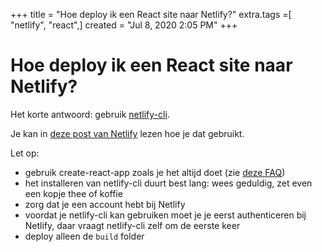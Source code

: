 +++
title = "Hoe deploy ik een React site naar Netlify?"
extra.tags =[ "netlify", "react",]
created = "Jul 8, 2020 2:05 PM"
+++
# Hoe deploy ik een React site naar Netlify?


Het korte antwoord: gebruik [netlify-cli](https://docs.netlify.com/cli/get-started/).

Je kan in [deze post van Netlify](https://www.netlify.com/blog/2016/07/22/deploy-react-apps-in-less-than-30-seconds/) lezen hoe je dat gebruikt.

Let op:

- gebruik create-react-app zoals je het altijd doet (zie [deze FAQ](https://www.notion.so/Hoe-begin-ik-met-create-react-app-e66464cb12d746ef9f87859a4edb3a9d))
- het installeren van netlify-cli duurt best lang: wees geduldig, zet even een kopje thee of koffie
- zorg dat je een account hebt bij Netlify
- voordat je netlify-cli kan gebruiken moet je je eerst authenticeren bij Netlify, daar vraagt netlify-cli zelf om de eerste keer
- deploy alleen de `build` folder